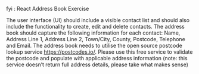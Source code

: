 fyi : React Address Book Exercise

The user interface (UI) should include a visible contact list and should also include the functionality to create, edit and delete contacts. The address book should capture the following information for each contact: Name, Address Line 1, Address Line 2, Town/City, County, Postcode, Telephone and Email. The address book needs to utilise the open source postcode lookup service https://postcodes.io/. Please use this free service to validate the postcode and populate with applicable address information (note: this service doesn’t return full address details, please take what makes sense)

